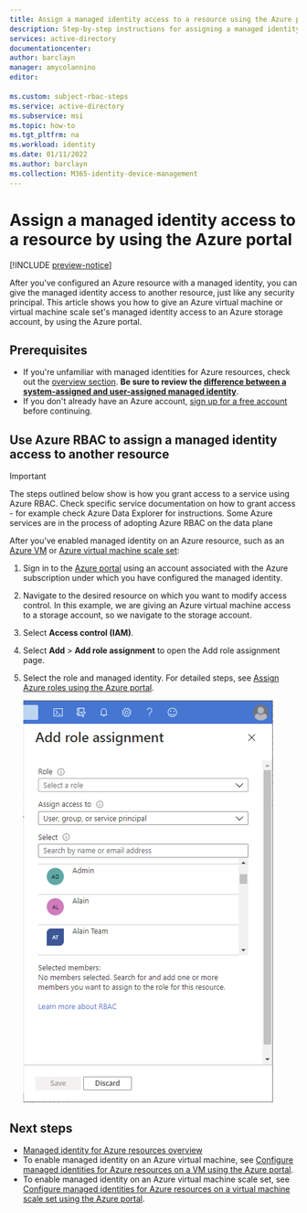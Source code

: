 ```yaml
---
title: Assign a managed identity access to a resource using the Azure portal - Azure AD
description: Step-by-step instructions for assigning a managed identity on one resource access to another resource, by using the Azure portal.
services: active-directory
documentationcenter: 
author: barclayn
manager: amycolannino
editor: 

ms.custom: subject-rbac-steps
ms.service: active-directory
ms.subservice: msi
ms.topic: how-to
ms.tgt_pltfrm: na
ms.workload: identity
ms.date: 01/11/2022
ms.author: barclayn
ms.collection: M365-identity-device-management
---
```


# Assign a managed identity access to a resource by using the Azure portal

[!INCLUDE [preview-notice](../../../includes/active-directory-msi-preview-notice.md)]

After you've configured an Azure resource with a managed identity, you can give the managed identity access to another resource, just like any security principal. This article shows you how to give an Azure virtual machine or virtual machine scale set's managed identity access to an Azure storage account, by using the Azure portal.

## Prerequisites

- If you're unfamiliar with managed identities for Azure resources, check out the [overview section](overview.md). **Be sure to review the [difference between a system-assigned and user-assigned managed identity](overview.md#managed-identity-types)**.
- If you don't already have an Azure account, [sign up for a free account](https://azure.microsoft.com/free/) before continuing.

## Use Azure RBAC to assign a managed identity access to another resource

>[!IMPORTANT]
> The steps outlined below show is how you grant access to a service using Azure RBAC. Check specific service documentation on how to grant access - for example check Azure Data Explorer for instructions. Some Azure services are in the process of adopting Azure RBAC on the data plane

After you've enabled managed identity on an Azure resource, such as an [Azure VM](qs-configure-portal-windows-vm.md) or [Azure virtual machine scale set](qs-configure-portal-windows-vmss.md):

1. Sign in to the [Azure portal](https://portal.azure.com) using an account associated with the Azure subscription under which you have configured the managed identity.

2. Navigate to the desired resource on which you want to modify access control. In this example, we are giving an Azure virtual machine access to a storage account, so we navigate to the storage account.

1. Select **Access control (IAM)**.

1. Select **Add** > **Add role assignment** to open the Add role assignment page.

1. Select the role and managed identity. For detailed steps, see [Assign Azure roles using the Azure portal](../../role-based-access-control/role-assignments-portal.md).

    ![Add role assignment page in Azure portal.](../../../includes/role-based-access-control/media/add-role-assignment-page.png)
     
## Next steps

- [Managed identity for Azure resources overview](overview.md)
- To enable managed identity on an Azure virtual machine, see [Configure managed identities for Azure resources on a VM using the Azure portal](qs-configure-portal-windows-vm.md).
- To enable managed identity on an Azure virtual machine scale set, see [Configure managed identities for Azure resources on a virtual machine scale set using the Azure portal](qs-configure-portal-windows-vmss.md).


